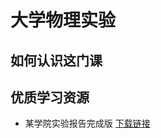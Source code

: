 # 大学物理实验

## 如何认识这门课

## 优质学习资源
- 某学院实验报告完成版 [下载链接](https://hf-mirror.com/cuikq/aicompass_repo/resolve/main/%E6%9F%90%E9%99%A2%E5%A4%A7%E7%89%A9%E5%AE%9E%E9%AA%8C%E6%8A%A5%E5%91%8A%E5%AE%8C%E6%88%90%E7%89%88.zip?download=true)
